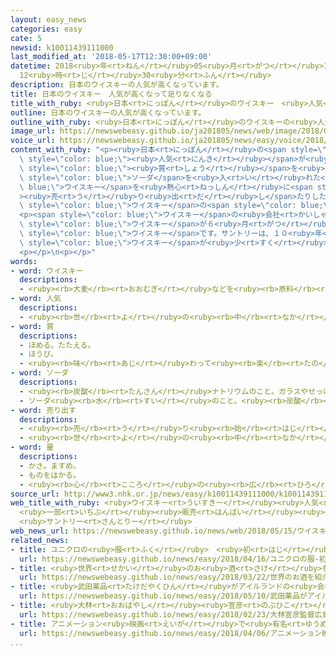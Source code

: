 ```yaml
---
layout: easy_news
categories: easy
cate: 5
newsid: k10011439111000
last_modified_at: '2018-05-17T12:30:00+09:00'
datetime: 2018<ruby>年<rt>ねん</rt></ruby>05<ruby>月<rt>がつ</rt></ruby>17<ruby>日<rt>にち</rt></ruby>
  12<ruby>時<rt>じ</rt></ruby>30<ruby>分<rt>ふん</rt></ruby>
description: 日本のウイスキーの人気が高くなっています。
title: 日本のウイスキー　人気が高くなって足りなくなる
title_with_ruby: <ruby>日本<rt>にっぽん</rt></ruby>のウイスキー　<ruby>人気<rt>にんき</rt></ruby>が<ruby>高<rt>たか</rt></ruby>くなって<ruby>足<rt>た</rt></ruby>りなくなる
outline: 日本のウイスキーの人気が高くなっています。
outline_with_ruby: <ruby>日本<rt>にっぽん</rt></ruby>のウイスキーの<ruby>人気<rt>にんき</rt></ruby>が<ruby>高<rt>たか</rt></ruby>くなっています。
image_url: https://newswebeasy.github.io/ja201805/news/web/image/2018/05/15/K10011439111_1805151446_1805151449_01_02.jpg
voice_url: https://newswebeasy.github.io/ja201805/news/easy/voice/2018/05/17/k10011439111000.mp4
content_with_ruby: "<p><ruby>日本<rt>にっぽん</rt></ruby>の<span style=\"color: blue;\">ウイスキー</span>の<span\
  \ style=\"color: blue;\"><ruby>人気<rt>にんき</rt></ruby></span>が<ruby>高<rt>たか</rt></ruby>くなっています。<ruby>世界<rt>せかい</rt></ruby>の<ruby>有名<rt>ゆうめい</rt></ruby>な<span\
  \ style=\"color: blue;\"><ruby>賞<rt>しょう</rt></ruby></span>を<ruby>取<rt>と</rt></ruby>ったり、<ruby>会社<rt>かいしゃ</rt></ruby>が<span\
  \ style=\"color: blue;\">ソーダ</span>を<ruby>入<rt>い</rt></ruby>れた<span style=\"color:\
  \ blue;\">ウイスキー</span>を<ruby>熱心<rt>ねっしん</rt></ruby>に<span style=\"color: blue;\"\
  ><ruby>売<rt>う</rt></ruby>り<ruby>出<rt>だ</rt></ruby>し</span>たりしたためです。<ruby>日本<rt>にっぽん</rt></ruby>でつくった<span\
  \ style=\"color: blue;\">ウイスキー</span>の<span style=\"color: blue;\"><ruby>量<rt>りょう</rt></ruby></span>は１０<ruby>年<rt>ねん</rt></ruby>で２<ruby>倍<rt>ばい</rt></ruby><ruby>以上<rt>いじょう</rt></ruby>になりました。</p>\n\
  <p><span style=\"color: blue;\">ウイスキー</span>の<ruby>会社<rt>かいしゃ</rt></ruby>のサントリーは、２つの<span\
  \ style=\"color: blue;\">ウイスキー</span>が６<ruby>月<rt>がつ</rt></ruby>から９<ruby>月<rt>がつ</rt></ruby>ごろ<ruby>足<rt>た</rt></ruby>りなくなって<ruby>売<rt>う</rt></ruby>ることができなくなると<ruby>言<rt>い</rt></ruby>いました。つくるのに１２<ruby>年<rt>ねん</rt></ruby>かかる「<ruby>白州<rt>はくしゅう</rt></ruby>１２<ruby>年<rt>ねん</rt></ruby>」と１７<ruby>年<rt>ねん</rt></ruby>かかる「<ruby>響<rt>ひびき</rt></ruby>１７<ruby>年<rt>ねん</rt></ruby>」という<span\
  \ style=\"color: blue;\">ウイスキー</span>です。サントリーは、１０<ruby>年<rt>ねん</rt></ruby><ruby>以上<rt>いじょう</rt></ruby><ruby>前<rt>まえ</rt></ruby>はつくる<span\
  \ style=\"color: blue;\">ウイスキー</span>が<ruby>少<rt>すく</rt></ruby>なかったためだと<ruby>言<rt>い</rt></ruby>っています。</p>\n\
  <p></p>\n<p></p>"
words:
- word: ウイスキー
  descriptions:
  - <ruby><rb>大麦</rb><rt>おおむぎ</rt></ruby>などを<ruby><rb>原料</rb><rt>げんりょう</rt></ruby>として<ruby><rb>作</rb><rt>つく</rt></ruby>った、<ruby><rb>強</rb><rt>つよ</rt></ruby>い<ruby><rb>酒</rb><rt>さけ</rt></ruby>。
- word: 人気
  descriptions:
  - <ruby><rb>世</rb><rt>よ</rt></ruby>の<ruby><rb>中</rb><rt>なか</rt></ruby>の<ruby><rb>人</rb><rt>ひと</rt></ruby>たちのよい<ruby><rb>評判</rb><rt>ひょうばん</rt></ruby>。
- word: 賞
  descriptions:
  - ほめる。たたえる。
  - ほうび。
  - <ruby><rb>味</rb><rt>あじ</rt></ruby>わって<ruby><rb>楽</rb><rt>たの</rt></ruby>しむ。
- word: ソーダ
  descriptions:
  - <ruby><rb>炭酸</rb><rt>たんさん</rt></ruby>ナトリウムのこと。ガラスやせっけんの<ruby><rb>原料</rb><rt>げんりょう</rt></ruby>に<ruby><rb>使</rb><rt>つか</rt></ruby>う。
  - ソーダ<ruby><rb>水</rb><rt>すい</rt></ruby>のこと。<ruby><rb>炭酸</rb><rt>たんさん</rt></ruby>ガスを<ruby><rb>水</rb><rt>みず</rt></ruby>にとかした<ruby><rb>飲</rb><rt>の</rt></ruby>み<ruby><rb>物</rb><rt>もの</rt></ruby>。
- word: 売り出す
  descriptions:
  - <ruby><rb>売</rb><rt>う</rt></ruby>り<ruby><rb>始</rb><rt>はじ</rt></ruby>める。
  - <ruby><rb>世</rb><rt>よ</rt></ruby>の<ruby><rb>中</rb><rt>なか</rt></ruby>に<ruby><rb>広</rb><rt>ひろ</rt></ruby>く<ruby><rb>知</rb><rt>し</rt></ruby>られ<ruby><rb>始</rb><rt>はじ</rt></ruby>める。
- word: 量
  descriptions:
  - かさ。ますめ。
  - ものをはかる。
  - <ruby><rb>心</rb><rt>こころ</rt></ruby>の<ruby><rb>広</rb><rt>ひろ</rt></ruby>さ。<ruby><rb>能力</rb><rt>のうりょく</rt></ruby>の<ruby><rb>大</rb><rt>おお</rt></ruby>きさ。
source_url: http://www3.nhk.or.jp/news/easy/k10011439111000/k10011439111000.html
web_title_with_ruby: <ruby>ウイスキー<rt>ういすきー</rt></ruby><ruby>人気<rt>にんき</rt></ruby>で<ruby>原酒<rt>げんしゅ</rt></ruby><ruby>不足<rt>ぶそく</rt></ruby>
  <ruby>一部<rt>いちぶ</rt></ruby><ruby>販売<rt>はんばい</rt></ruby><ruby>休止<rt>きゅうし</rt></ruby>に
  <ruby>サントリー<rt>さんとりー</rt></ruby>
web_news_url: https://newswebeasy.github.io/news/web/2018/05/15/ウイスキー人気で原酒不足-一部販売休止に-サントリー
related_news:
- title: ユニクロの<ruby>服<rt>ふく</rt></ruby>　<ruby>初<rt>はじ</rt></ruby>めて<ruby>日本<rt>にっぽん</rt></ruby>より<ruby>外国<rt>がいこく</rt></ruby>でたくさん<ruby>売<rt>う</rt></ruby>れた
  url: https://newswebeasy.github.io/news/easy/2018/04/16/ユニクロの服-初めて日本より外国でたくさん売れた
- title: <ruby>世界<rt>せかい</rt></ruby>のお<ruby>酒<rt>さけ</rt></ruby>を<ruby>紹介<rt>しょうかい</rt></ruby>するイベント　<ruby>日本酒<rt>にほんしゅ</rt></ruby>も<ruby>紹介<rt>しょうかい</rt></ruby>
  url: https://newswebeasy.github.io/news/easy/2018/03/22/世界のお酒を紹介するイベント-日本酒も紹介
- title: <ruby>武田薬品<rt>たけだやくひん</rt></ruby>がアイルランドの<ruby>会社<rt>かいしゃ</rt></ruby>を６<ruby>兆<rt>ちょう</rt></ruby>８０００<ruby>億<rt>おく</rt></ruby><ruby>円<rt>えん</rt></ruby>で<ruby>買<rt>か</rt></ruby>う
  url: https://newswebeasy.github.io/news/easy/2018/05/10/武田薬品がアイルランドの会社を6兆8000億円で買う
- title: <ruby>大林<rt>おおばやし</rt></ruby><ruby>宣彦<rt>のぶひこ</rt></ruby><ruby>監督<rt>かんとく</rt></ruby>「<ruby>広島<rt>ひろしま</rt></ruby>に<ruby>原爆<rt>げんばく</rt></ruby>が<ruby>落<rt>お</rt></ruby>とされるまでを<ruby>映画<rt>えいが</rt></ruby>にする」
  url: https://newswebeasy.github.io/news/easy/2018/02/23/大林宣彦監督広島に原爆が落とされるまでを映画にする
- title: アニメーション<ruby>映画<rt>えいが</rt></ruby>で<ruby>有名<rt>ゆうめい</rt></ruby>な<ruby>高畑勲<rt>たかはたいさお</rt></ruby>さんが<ruby>亡<rt>な</rt></ruby>くなる
  url: https://newswebeasy.github.io/news/easy/2018/04/06/アニメーション映画で有名な高畑勲さんが亡くなる
...
```

